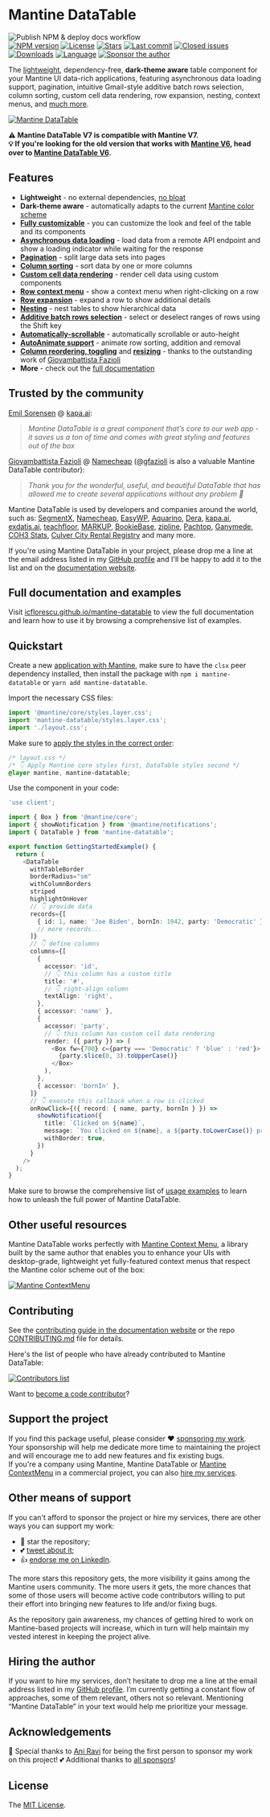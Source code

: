 # Mantine DataTable

![Publish NPM & deploy docs workflow](https://github.com/icflorescu/mantine-datatable/actions/workflows/publish-and-deploy.yml/badge.svg)  
[![NPM version][npm-image]][npm-url]
[![License][license-image]][license-url]
[![Stars][stars-image]][stars-url]
[![Last commit][last-commit-image]][repo-url]
[![Closed issues][closed-issues-image]][closed-issues-url]
[![Downloads][downloads-image]][npm-url]
[![Language][language-image]][repo-url]
[![Sponsor the author][sponsor-image]][sponsor-url]

The [lightweight](https://bundlephobia.com/package/mantine-datatable), dependency-free, **dark-theme aware** table component for your Mantine UI data-rich applications, featuring asynchronous data loading support, pagination, intuitive Gmail-style additive batch rows selection, column sorting, custom cell data rendering, row expansion, nesting, context menus, and [much more](https://icflorescu.github.io/mantine-datatable/).

[![Mantine DataTable](https://user-images.githubusercontent.com/581999/294180790-93289cec-4d73-47b5-988f-8c93dd3443fe.png)](https://icflorescu.github.io/mantine-datatable/)

**⚠️ Mantine DataTable V7 is compatible with Mantine V7.**  
**💡 If you're looking for the old version that works with [Mantine V6](https://v6.mantine.dev), head over to [Mantine DataTable V6](https://icflorescu.github.io/mantine-datatable-v6).**

## Features

- **Lightweight** - no external dependencies, [no bloat](https://bundlephobia.com/package/mantine-datatable)
- **Dark-theme aware** - automatically adapts to the current [Mantine color scheme](https://mantine.dev/theming/color-schemes/)
- **[Fully customizable](https://icflorescu.github.io/mantine-datatable/examples/overriding-the-default-styles)** - you can customize the look and feel of the table and its components
- **[Asynchronous data loading](https://icflorescu.github.io/mantine-datatable/examples/asynchronous-data-loading)** - load data from a remote API endpoint and show a loading indicator while waiting for the response
- **[Pagination](https://icflorescu.github.io/mantine-datatable/examples/pagination)** - split large data sets into pages
- **[Column sorting](https://icflorescu.github.io/mantine-datatable/examples/sorting)** - sort data by one or more columns
- **[Custom cell data rendering](https://icflorescu.github.io/mantine-datatable/examples/column-properties-and-styling)** - render cell data using custom components
- **[Row context menu](https://icflorescu.github.io/mantine-datatable/examples/using-with-mantine-contextmenu)** - show a context menu when right-clicking on a row
- **[Row expansion](https://icflorescu.github.io/mantine-datatable/examples/expanding-rows)** - expand a row to show additional details
- **[Nesting](https://icflorescu.github.io/mantine-datatable/examples/nested-tables)** - nest tables to show hierarchical data
- **[Additive batch rows selection](https://icflorescu.github.io/mantine-datatable/examples/records-selection)** - select or deselect ranges of rows using the Shift key
- **[Automatically-scrollable](https://icflorescu.github.io/mantine-datatable/examples/scrollable-vs-auto-height)** - automatically scrollable or auto-height
- **[AutoAnimate support](https://icflorescu.github.io/mantine-datatable/examples/using-with-auto-animate)** - animate row sorting, addition and removal
- **[Column reordering, toggling](https://icflorescu.github.io/mantine-datatable/examples/column-dragging-and-toggling)** and **[resizing](https://icflorescu.github.io/mantine-datatable/examples/column-resizing)** - thanks to the outstanding work of [Giovambattista Fazioli](https://github.com/gfazioli)
- **More** - check out the [full documentation](https://icflorescu.github.io/mantine-datatable/)

## Trusted by the community

[Emil Sorensen](https://github.com/Emil-Sorensen) @ [kapa.ai](https://kapa.ai/):

> _Mantine DataTable is a great component that’s core to our web app - it saves us a ton of time and comes with great styling and features out of the box_

[Giovambattista Fazioli](https://github.com/gfazioli) @ [Namecheap](https://www.namecheap.com/) ([@gfazioli](https://github.com/gfazioli) is also a valuable Mantine DataTable contributor):

> _Thank you for the wonderful, useful, and beautiful DataTable that has allowed me to create several applications without any problem 👏_

Mantine DataTable is used by developers and companies around the world, such as: [SegmentX](https://segmentx.ai), [Namecheap](https://www.namecheap.com/), [EasyWP](https://www.easywp.com/), [Aquarino](https://www.aquarino.com.br/), [Dera](https://getdera.com/), [kapa.ai](https://kapa.ai/), [exdatis.ai](https://exdatis.ai/), [teachfloor](https://www.teachfloor.com/), [MARKUP](https://www.getmarkup.com/), [BookieBase](https://bookiebase.ie/), [zipline](https://zipline.diced.tech/), [Pachtop](https://github.com/pacholoamit/pachtop), [Ganymede](https://github.com/Zibbp/ganymede), [COH3 Stats](https://coh3stats.com/), [Culver City Rental Registry](https://www.ccrentals.org/) and many more.

If you're using Mantine DataTable in your project, please drop me a line at the email address listed in my [GitHub profile](https://github.com/icflorescu) and I'll be happy to add it to the list and on the [documentation website](https://icflorescu.github.io/mantine-datatable/).

## Full documentation and examples

Visit [icflorescu.github.io/mantine-datatable](https://icflorescu.github.io/mantine-datatable/) to view the full documentation and learn how to use it by browsing a comprehensive list of examples.

## Quickstart

Create a new [application with Mantine](https://mantine.dev/getting-started/), make sure to have the `clsx` peer dependency installed,
then install the package with `npm i mantine-datatable` or `yarn add mantine-datatable`.

Import the necessary CSS files:

```ts
import '@mantine/core/styles.layer.css';
import 'mantine-datatable/styles.layer.css';
import './layout.css';
```

Make sure to [apply the styles in the correct order](https://mantine.dev/styles/mantine-styles/):

```css
/* layout.css */
/* 👇 Apply Mantine core styles first, DataTable styles second */
@layer mantine, mantine-datatable;
```

Use the component in your code:

```ts
'use client';

import { Box } from '@mantine/core';
import { showNotification } from '@mantine/notifications';
import { DataTable } from 'mantine-datatable';

export function GettingStartedExample() {
  return (
    <DataTable
      withTableBorder
      borderRadius="sm"
      withColumnBorders
      striped
      highlightOnHover
      // 👇 provide data
      records={[
        { id: 1, name: 'Joe Biden', bornIn: 1942, party: 'Democratic' },
        // more records...
      ]}
      // 👇 define columns
      columns={[
        {
          accessor: 'id',
          // 👇 this column has a custom title
          title: '#',
          // 👇 right-align column
          textAlign: 'right',
        },
        { accessor: 'name' },
        {
          accessor: 'party',
          // 👇 this column has custom cell data rendering
          render: ({ party }) => (
            <Box fw={700} c={party === 'Democratic' ? 'blue' : 'red'}>
              {party.slice(0, 3).toUpperCase()}
            </Box>
          ),
        },
        { accessor: 'bornIn' },
      ]}
      // 👇 execute this callback when a row is clicked
      onRowClick={({ record: { name, party, bornIn } }) =>
        showNotification({
          title: `Clicked on ${name}`,
          message: `You clicked on ${name}, a ${party.toLowerCase()} president born in ${bornIn}`,
          withBorder: true,
        })
      }
    />
  );
}
```

Make sure to browse the comprehensive list of [usage examples](https://icflorescu.github.io/mantine-datatable/examples/basic-usage) to learn how to unleash the full power of Mantine DataTable.

## Other useful resources

Mantine DataTable works perfectly with [Mantine Context Menu](https://icflorescu.github.io/mantine-contextmenu/), a library built by the same author that enables you to enhance your UIs with desktop-grade, lightweight yet fully-featured context menus that respect the Mantine color scheme out of the box:

[![Mantine ContextMenu](https://user-images.githubusercontent.com/581999/294179957-e5b07f1f-701b-49a9-a518-4e42afb8b70a.png)](https://icflorescu.github.io/mantine-contextmenu/)

## Contributing

See the [contributing guide in the documentation website](https://icflorescu.github.io/mantine-datatable/contribute-and-support) or the repo [CONTRIBUTING.md](https://github.com/icflorescu/mantine-datatable/blob/master/CONTRIBUTING.md) file for details.

Here's the list of people who have already contributed to Mantine DataTable:

[![Contributors list](https://contrib.rocks/image?repo=icflorescu/mantine-datatable)](https://github.com/icflorescu/mantine-datatable/graphs/contributors)

Want to [become a code contributor](https://icflorescu.github.io/mantine-datatable/contribute-and-support)?

## Support the project

If you find this package useful, please consider ❤️ [sponsoring my work](https://github.com/sponsors/icflorescu).  
Your sponsorship will help me dedicate more time to maintaining the project and will encourage me to add new features and fix existing bugs.  
If you're a company using Mantine, Mantine DataTable or [Mantine ContextMenu](https://icflorescu.github.io/mantine-contextmenu/) in a commercial project, you can also [hire my services](https://github.com/icflorescu).

## Other means of support

If you can't afford to sponsor the project or hire my services, there are other ways you can support my work:  

- 🙏 star the repository;
- 💕 [tweet about it](http://twitter.com/share?text=Build%20data-rich%20React%20applications%20with%20Mantine%20DataTable&url=https%3A%2F%2Fgithub.com%2Ficflorescu%2Fmantine-datatable&hashtags=mantine%2Cdatatable%2Cdatagrid%2Creact&via=icflorescu);
- 👍 [endorse me on LinkedIn](https://www.linkedin.com/in/icflorescu).

The more stars this repository gets, the more visibility it gains among the Mantine users community. The more
users it gets, the more chances that some of those users will become active code contributors willing to put
their effort into bringing new features to life and/or fixing bugs.

As the repository gain awareness, my chances of getting hired to work on Mantine-based projects will increase,
which in turn will help maintain my vested interest in keeping the project alive.

## Hiring the author

If you want to hire my services, don’t hesitate to drop me a line at the email address listed in my [GitHub profile](https://github.com/icflorescu).
I’m currently getting a constant flow of approaches, some of them relevant, others not so relevant.
Mentioning “Mantine DataTable” in your text would help me prioritize your message.

## Acknowledgements

🙏 Special thanks to [Ani Ravi](https://github.com/aniravi24) for being the first person to sponsor my work on this project!
💕 Additional thanks to [all sponsors](https://github.com/sponsors/icflorescu)!

## License

The [MIT License](https://github.com/icflorescu/mantine-datatable/blob/master/LICENSE).

[npm-url]: https://npmjs.org/package/mantine-datatable
[repo-url]: https://github.com/icflorescu/mantine-datatable
[stars-url]: https://github.com/icflorescu/mantine-datatable/stargazers
[closed-issues-url]: https://github.com/icflorescu/mantine-datatable/issues?q=is%3Aissue+is%3Aclosed
[license-url]: LICENSE
[npm-image]: https://img.shields.io/npm/v/mantine-datatable.svg?style=flat-square
[license-image]: http://img.shields.io/npm/l/mantine-datatable.svg?style=flat-square
[downloads-image]: http://img.shields.io/npm/dm/mantine-datatable.svg?style=flat-square
[stars-image]: https://img.shields.io/github/stars/icflorescu/mantine-datatable?style=flat-square
[last-commit-image]: https://img.shields.io/github/last-commit/icflorescu/mantine-datatable?style=flat-square
[closed-issues-image]: https://img.shields.io/github/issues-closed-raw/icflorescu/mantine-datatable?style=flat-square
[language-image]: https://img.shields.io/github/languages/top/icflorescu/mantine-datatable?style=flat-square
[sponsor-image]: https://img.shields.io/badge/sponsor-violet?style=flat-square
[sponsor-url]: https://github.com/sponsors/icflorescu
